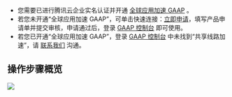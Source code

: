 -	您需要已进行腾讯云企业实名认证并开通 [全球应用加速 GAAP](https://cloud.tencent.com/product/gaap) 。
-	若您未开通“全球应用加速 GAAP”，可单击快速连接：[立即申请](https://cloud.tencent.com/apply/p/62k6ltg3qc5)，填写产品申请单并提交审核，申请通过后，登录 [GAAP 控制台](https://console.cloud.tencent.com/gaap) 即可使用。
-	若您已开通“全球应用加速 GAAP”，登录 [GAAP 控制台](https://console.cloud.tencent.com/gaap) 中未找到“共享线路加速”，请 [联系我们](https://cloud.tencent.com/document/product/608/59630) 沟通。

## 操作步骤概览

![](https://qcloudimg.tencent-cloud.cn/raw/62be6da938585167773022a2d3d8789c.png)

